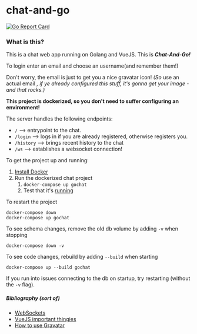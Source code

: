 # chat-and-go   
[![Go Report Card](https://goreportcard.com/badge/github.com/Draska/chat-and-go)](https://goreportcard.com/report/github.com/Draska/chat-and-go)

### What is this?
This is a chat web app running on Golang and VueJS. This is **_Chat-And-Go!_** 

To login enter an email and choose an username(and remember them!)

Don't worry, the email is just to get you a nice gravatar icon! 
_(So_ use an actual email _, if ye already configured this stuff, it's gonna get your image - and that rocks.)_

**This project is dockerized, so you don't need to suffer configuring an environment!**

The server handles the following endpoints:
- `/` --> entrypoint to the chat.
- `/login` --> logs in if you are already registered, otherwise registers you.
- `/history` --> brings recent history to the chat
- `/ws` --> establishes a websocket connection!

To get the project up and running:
1. [Install Docker](https://docs.docker.com/engine/installation/)
2. Run the dockerized chat project
    1. `docker-compose up gochat`
    2. Test that it's [running](http://localhost:18000/test)

To restart the project

    docker-compose down
    docker-compose up gochat

To see schema changes, remove the old db volume by adding `-v` when stopping

    docker-compose down -v

To see code changes, rebuild by adding `--build` when starting

    docker-compose up --build gochat

If you run into issues connecting to the db on startup, try restarting (without the `-v` flag).


##### Bibliography (sort of)
- [WebSockets](https://github.com/gorilla/websocket/tree/master/examples/chat)
- [VueJS important thingies](https://vuejs.org/v2/guide/events.html)
- [How to use Gravatar](https://en.gravatar.com/site/implement/)
